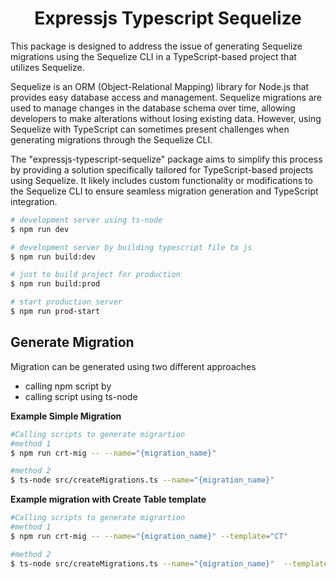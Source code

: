 <h1 align="center">
Expressjs Typescript Sequelize
</h1>

<p>
This package is designed to address the issue of generating Sequelize migrations using the Sequelize CLI in a TypeScript-based project that utilizes Sequelize.

Sequelize is an ORM (Object-Relational Mapping) library for Node.js that provides easy database access and management. Sequelize migrations are used to manage changes in the database schema over time, allowing developers to make alterations without losing existing data. However, using Sequelize with TypeScript can sometimes present challenges when generating migrations through the Sequelize CLI.

The "expressjs-typescript-sequelize" package aims to simplify this process by providing a solution specifically tailored for TypeScript-based projects using Sequelize. It likely includes custom functionality or modifications to the Sequelize CLI to ensure seamless migration generation and TypeScript integration.
</p>

```bash
# development server using ts-node
$ npm run dev

# development server by building typescript file to js
$ npm run build:dev

# just to build project for production
$ npm run build:prod

# start production server
$ npm run prod-start
```
<h2>Generate Migration</h2>
<p>
Migration can be generated using two different approaches
<ul>
    <li>calling npm script by</li>
    <li>calling script using ts-node </li>
</ul>
</p>

<strong>Example Simple Migration</strong>

```bash
#Calling scripts to generate migrartion
#method 1
$ npm run crt-mig -- --name="{migration_name}"

#method 2
$ ts-node src/createMigrations.ts --name="{migration_name}"
```


<strong>Example migration with Create Table template</strong>

```bash
#Calling scripts to generate migrartion
#method 1
$ npm run crt-mig -- --name="{migration_name}" --template="CT"

#method 2
$ ts-node src/createMigrations.ts --name="{migration_name}"  --template="CT"
```


